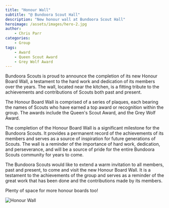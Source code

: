 ```yaml
---
title: "Honour Wall"
subtitle: "@ Bundoora Scout Hall"
description: "New honour wall at Bundoora Scout Hall"
heroimage: /assets/images/hero-2.jpg
author:
    - Chris Parr
categories:
    - Group
tags:
    - Award
    - Queen Scout Award
    - Grey Wolf Award
---
```


Bundoora Scouts  is proud to announce the completion of its new Honour Board Wall, a testament to the hard work and dedication of its members over the years. The wall, located near the kitchen, is a fitting tribute to the achievements and contributions of Scouts both past and present.

The Honour Board Wall is comprised of a series of plaques, each bearing the names of Scouts who have earned a top award or recognition within the group. The awards include the Queen's Scout Award, and the Grey Wolf Award.

The completion of the Honour Board Wall is a significant milestone for the Bundoora Scouts. It provides a permanent record of the achievements of its members and serves as a source of inspiration for future generations of Scouts. The wall is a reminder of the importance of hard work, dedication, and perseverance, and will be a source of pride for the entire Bundoora Scouts community for years to come.

The Bundoora Scouts would like to extend a warm invitation to all members, past and present, to come and visit the new Honour Board Wall. It is a testament to the achievements of the group and serves as a reminder of the great work that has been done and the contributions made by its members.

Plenty of space for more honour boards too!

<p>
    <img src="//images.weserv.nl/?url={{ site.url | replace: 'http://','' | replace: 'https://','' }}/uploads/2022-08-06-honour-wall/02-honour-wall.jpg&w=600&h=600&output=jpg&q=50&t=inside&we" alt="Honour Wall" title="Honour Wall" class="img-fluid rounded mx-auto d-block" />
</p>